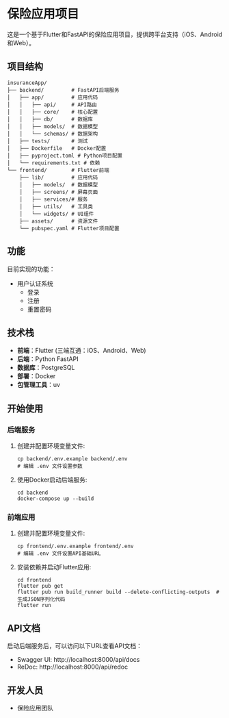 # 保险应用项目

这是一个基于Flutter和FastAPI的保险应用项目，提供跨平台支持（iOS、Android和Web）。

## 项目结构

```
insuranceApp/
├── backend/         # FastAPI后端服务
│   ├── app/         # 应用代码
│   │   ├── api/     # API路由
│   │   ├── core/    # 核心配置
│   │   ├── db/      # 数据库
│   │   ├── models/  # 数据模型
│   │   └── schemas/ # 数据架构
│   ├── tests/       # 测试
│   ├── Dockerfile   # Docker配置
│   ├── pyproject.toml # Python项目配置
│   └── requirements.txt # 依赖
└── frontend/        # Flutter前端
    ├── lib/         # 应用代码
    │   ├── models/  # 数据模型
    │   ├── screens/ # 屏幕页面
    │   ├── services/# 服务
    │   ├── utils/   # 工具类
    │   └── widgets/ # UI组件
    ├── assets/      # 资源文件
    └── pubspec.yaml # Flutter项目配置
```

## 功能

目前实现的功能：

- 用户认证系统
  - 登录
  - 注册
  - 重置密码

## 技术栈

- **前端**：Flutter (三端互通：iOS、Android、Web)
- **后端**：Python FastAPI
- **数据库**：PostgreSQL
- **部署**：Docker
- **包管理工具**：uv

## 开始使用

### 后端服务

1. 创建并配置环境变量文件:
   ```
   cp backend/.env.example backend/.env
   # 编辑 .env 文件设置参数
   ```

2. 使用Docker启动后端服务:
   ```
   cd backend
   docker-compose up --build
   ```

### 前端应用

1. 创建并配置环境变量文件:
   ```
   cp frontend/.env.example frontend/.env
   # 编辑 .env 文件设置API基础URL
   ```

2. 安装依赖并启动Flutter应用:
   ```
   cd frontend
   flutter pub get
   flutter pub run build_runner build --delete-conflicting-outputs  # 生成JSON序列化代码
   flutter run
   ```

## API文档

启动后端服务后，可以访问以下URL查看API文档：
- Swagger UI: http://localhost:8000/api/docs
- ReDoc: http://localhost:8000/api/redoc

## 开发人员

- 保险应用团队 
